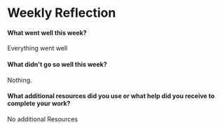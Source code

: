 # Weekly Reflection

#### What went well this week?

Everything went well

#### What didn't go so well this week?

Nothing.

#### What additional resources did you use or what help did you receive to complete your work?

No additional Resources
